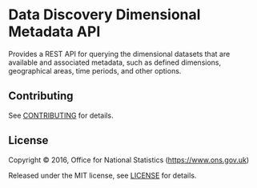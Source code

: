 # Data Discovery Dimensional Metadata API

Provides a REST API for querying the dimensional datasets that are available and
associated metadata, such as defined dimensions, geographical areas, time periods, and other options.

## Contributing

See [CONTRIBUTING](CONTRIBUTING.md) for details.

## License

Copyright © 2016, Office for National Statistics (https://www.ons.gov.uk)

Released under the MIT license, see [LICENSE](LICENSE.md) for details.
